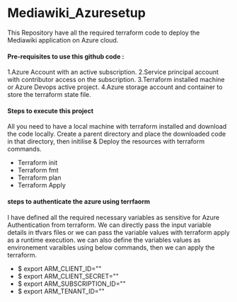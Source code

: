 # Mediawiki_Azuresetup
This Repository have all the required terraform code to deploy the Mediawiki application on Azure cloud.

#### Pre-requisites to use this github code :
1.Azure Account with an active subscription.
2.Service principal account with contributor access on the subscription.
3.Terraform installed machine or Azure Devops active project.
4.Azure storage account and container to store the terraform state file.

#### Steps to execute this project
All you need to have a local machine with terraform installed and download the code locally.
Create a parent directory and place the downloaded code in that directory, then initilise & Deploy the resources with terraform commands.
- Terraform init
- Terraform fmt
- Terraform plan
- Terraform Apply

#### steps to authenticate the azure using terrfaorm
I have defined all the required necessary variables as sensitive for Azure Authentication from terraform. 
We can directly pass the input variable details in tfvars files or we can pass the variable values with terraform apply as a runtime execution.
we can also define the variables values as environement varaibles using below commands, then we can apply the terraform.

- $ export ARM_CLIENT_ID=""
- $ export ARM_CLIENT_SECRET=""
- $ export ARM_SUBSCRIPTION_ID=""
- $ export ARM_TENANT_ID=""
